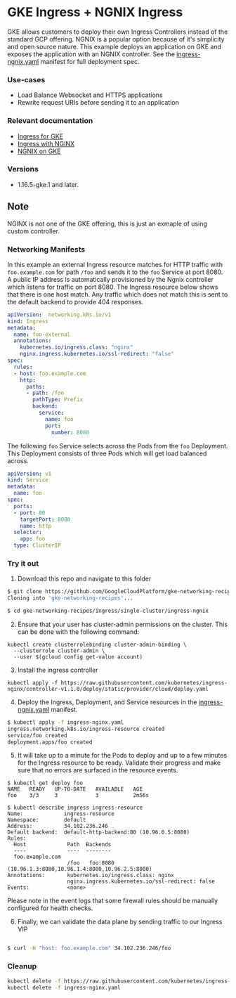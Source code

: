 
# GKE Ingress + NGNIX Ingress

GKE allows customers to deploy their own Ingress Controllers instead of the standard GCP offering. NGNIX is a popular option because of it's simplicity and open source nature. This example deploys an application on GKE and exposes the application with an NGNIX controller. See the [ingress-ngnix.yaml](./ingress-nginx.yaml) manifest for full deployment spec. 

### Use-cases

- Load Balance Websocket and HTTPS applications
- Rewrite request URIs before sending it to an application

### Relevant documentation

- [Ingress for GKE](https://cloud.google.com/kubernetes-engine/docs/concepts/ingress)
- [Ingress with NGINX](https://cloud.google.com/community/tutorials/nginx-ingress-gke)
- [NGNIX on GKE](https://kubernetes.github.io/ingress-nginx/deploy/#gce-gke)

### Versions

- 1.16.5-gke.1 and later.


## Note
NGINX is not one of the GKE offering, this is just an exmaple of using custom controller.

### Networking Manifests

In this example an external Ingress resource matches for HTTP traffic with `foo.example.com`  for path `/foo`  and sends it to the `foo` Service at port 8080. A public IP address is automatically provisioned by the Ngnix controller which listens for traffic on port 8080. The Ingress resource below shows that there is one host match. Any traffic which does not match this is sent to the default backend to provide 404 responses.


```yaml
apiVersion:  networking.k8s.io/v1
kind: Ingress
metadata:
  name: foo-external
  annotations:
    kubernetes.io/ingress.class: "nginx"
    nginx.ingress.kubernetes.io/ssl-redirect: "false"
spec:
  rules:
  - host: foo.example.com
    http:
      paths:
      - path: /foo
        pathType: Prefix
        backend:
          service:
            name: foo
            port:
              number: 8080
```

The following `foo` Service selects across the Pods from the `foo` Deployment. This Deployment consists of three Pods which will get load balanced across.

```yaml
apiVersion: v1
kind: Service
metadata:
  name: foo
spec:
  ports:
  - port: 80
    targetPort: 8080
    name: http
  selector:
    app: foo
  type: ClusterIP
```

### Try it out

1. Download this repo and navigate to this folder

```bash
$ git clone https://github.com/GoogleCloudPlatform/gke-networking-recipes.git
Cloning into 'gke-networking-recipes'...

$ cd gke-networking-recipes/ingress/single-cluster/ingress-ngnix
```
2. Ensure that your user has cluster-admin permissions on the cluster. This can be done with the following command:

```
kubectl create clusterrolebinding cluster-admin-binding \
  --clusterrole cluster-admin \
  --user $(gcloud config get-value account)
```
3. Install the ingress controller 

```
kubectl apply -f https://raw.githubusercontent.com/kubernetes/ingress-nginx/controller-v1.1.0/deploy/static/provider/cloud/deploy.yaml
```

4. Deploy the Ingress, Deployment, and Service resources in the [ingress-ngnix.yaml](./ingress-nginx.yaml) manifest.

```bash
$ kubectl apply -f ingress-nginx.yaml
ingress.networking.k8s.io/ingress-resource created
service/foo created
deployment.apps/foo created

```


5. It will take up to a minute for the Pods to deploy and up to a few minutes for the Ingress resource to be ready. Validate their progress and make sure that no errors are surfaced in the resource events.


```
$ kubectl get deploy foo
NAME   READY   UP-TO-DATE   AVAILABLE   AGE
foo    3/3     3            3           2m56s

$ kubectl describe ingress ingress-resource
Name:             ingress-resource
Namespace:        default
Address:          34.102.236.246
Default backend:  default-http-backend:80 (10.96.0.5:8080)
Rules:
  Host             Path  Backends
  ----             ----  --------
  foo.example.com
                   /foo   foo:8080 (10.96.1.3:8080,10.96.1.4:8080,10.96.2.5:8080)
Annotations:       kubernetes.io/ingress.class: nginx
                   nginx.ingress.kubernetes.io/ssl-redirect: false
Events:            <none>
```

Please note in the event logs that some firewall rules should be manually configured for health checks.

6. Finally, we can validate the data plane by sending traffic to our Ingress VIP

```bash

$ curl -H "host: foo.example.com" 34.102.236.246/foo

```

### Cleanup

```bash
kubectl delete -f https://raw.githubusercontent.com/kubernetes/ingress-nginx/controller-v1.1.0/deploy/static/provider/cloud/deploy.yaml
kubectl delete -f ingress-nginx.yaml
```